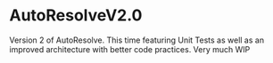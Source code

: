 # AutoResolveV2.0
Version 2 of AutoResolve. This time featuring Unit Tests as well as an improved architecture with better code practices. Very much WIP
